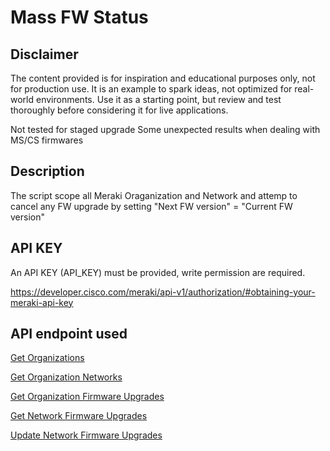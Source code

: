 # Mass FW Status

## Disclaimer

The content provided is for inspiration and educational purposes only, not for production use. It is an example to spark ideas, not optimized for real-world environments. Use it as a starting point, but review and test thoroughly before considering it for live applications.

Not tested for staged upgrade
Some unexpected results when dealing with MS/CS firmwares

## Description

The script scope all Meraki Oraganization and Network and attemp to cancel any FW upgrade by setting "Next FW version" = "Current FW version"

## API KEY

An API KEY (API_KEY) must be provided, write permission are required.

https://developer.cisco.com/meraki/api-v1/authorization/#obtaining-your-meraki-api-key

## API endpoint used

[Get Organizations](https://developer.cisco.com/meraki/api-v1/get-organizations/)

[Get Organization Networks](https://developer.cisco.com/meraki/api-v1/get-organization-networks/)

[Get Organization Firmware Upgrades](https://developer.cisco.com/meraki/api-v1/get-organization-firmware-upgrades/)

[Get Network Firmware Upgrades](https://developer.cisco.com/meraki/api-v1/get-network-firmware-upgrades/)

[Update Network Firmware Upgrades](https://developer.cisco.com/meraki/api-v1/update-network-firmware-upgrades/)
